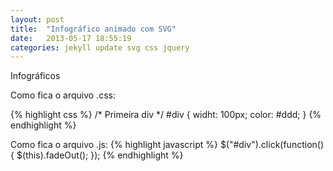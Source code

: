 ```yaml
---
layout: post
title:  "Infográfico animado com SVG"
date:   2013-05-17 18:55:19
categories: jekyll update svg css jquery
---
```


Infográficos

Como fica o arquivo .css:

{% highlight css %}
	/* Primeira div */
	#div {
		widht: 100px;
		color: #ddd;
	}
{% endhighlight %}

Como fica o arquivo .js:
{% highlight javascript %}
$("#div").click(function(){
	$(this).fadeOut();
});
{% endhighlight %}